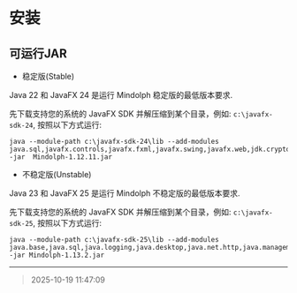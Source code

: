 # 安装

## 可运行JAR

* 稳定版(Stable)

Java 22 和 JavaFX 24 是运行 Mindolph 稳定版的最低版本要求.   	

先下载支持您的系统的 JavaFX SDK 并解压缩到某个目录，例如: `c:\javafx-sdk-24`, 按照以下方式运行:     

```
java --module-path c:\javafx-sdk-24\lib --add-modules java.sql,javafx.controls,javafx.fxml,javafx.swing,javafx.web,jdk.crypto.ec -jar  Mindolph-1.12.11.jar
```

* 不稳定版(Unstable)

Java 23 和 JavaFX 25 是运行 Mindolph 不稳定版的最低版本要求.   	

先下载支持您的系统的 JavaFX SDK 并解压缩到某个目录，例如: `c:\javafx-sdk-25`, 按照以下方式运行:     

```
java --module-path c:\javafx-sdk-25\lib --add-modules java.base,java.sql,java.logging,java.desktop,java.net.http,java.management,java.naming,java.security.jgss,javafx.graphics,javafx.controls,javafx.fxml,javafx.swing,javafx.web,jdk.crypto.ec,jdk.unsupported -jar Mindolph-1.13.2.jar
```

---
> 2025-10-19 11:47:09
